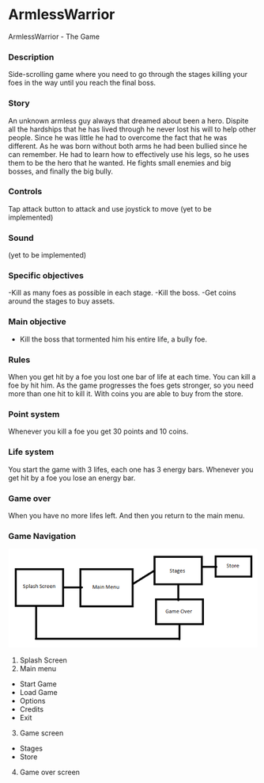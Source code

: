 # ArmlessWarrior
ArmlessWarrior - The Game

### Description
Side-scrolling game where you need to go through the stages killing your foes in the way until you reach the final boss.

### Story
An unknown armless guy always that dreamed about been a hero. Dispite all the hardships that he has lived through he never lost his will to help other people. Since he was little he had to overcome the fact that he was different. As he was born without both arms he had been bullied since he can remember. He had to learn how to effectively use his legs, so he uses them to be the hero that he wanted. He fights small enemies and big bosses, and finally the big bully.

### Controls
Tap attack button to attack and use joystick to move (yet to be implemented)

### Sound
(yet to be implemented)

### Specific objectives
-Kill as many foes as possible in each stage.
-Kill the boss.
-Get coins around the stages to buy assets.

### Main objective
- Kill the boss that tormented him his entire life, a bully foe.

### Rules
When you get hit by a foe you lost one bar of life at each time.
You can kill a foe by hit him. As the game progresses the foes gets stronger, so you need more than one hit to kill it.
With coins you are able to buy from the store.

### Point system
Whenever you kill a foe you get 30 points and 10 coins.

### Life system
You start the game with 3 lifes, each one has 3 energy bars. Whenever you get hit by a foe you lose an energy bar.

### Game over
When you have no more lifes left. And then you return to the main menu.

### Game Navigation
![datagram](datagram.png)
1. Splash Screen
2. Main menu
- Start Game
- Load Game
- Options
- Credits
- Exit
3. Game screen
- Stages
- Store
4. Game over screen

